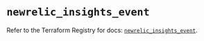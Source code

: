 # `newrelic_insights_event`

Refer to the Terraform Registry for docs: [`newrelic_insights_event`](https://registry.terraform.io/providers/newrelic/newrelic/3.34.1/docs/resources/insights_event).
